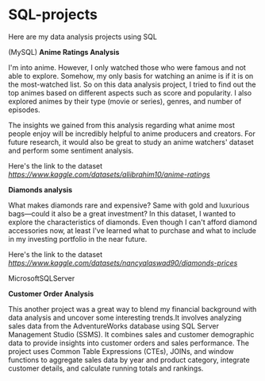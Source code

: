 # SQL-projects

Here  are my data analysis projects using SQL 

(MySQL)
**Anime Ratings Analysis**

I'm into anime. However, I only watched those who were famous and not able to explore. Somehow, my only basis for watching an anime is if it is on the most-watched list. So on this data analysis project, I tried to find out the top animes based on different aspects such as score and popularity. I also explored animes by their type (movie or series), genres, and number of episodes.

The insights we gained from this analysis regarding what anime most people enjoy will be incredibly helpful to anime producers and creators.  For future research, it would also be great to study an anime watchers' dataset and perform some sentiment analysis.

Here's the link to the dataset *https://www.kaggle.com/datasets/aliibrahim10/anime-ratings*


**Diamonds analysis**

What makes diamonds rare and expensive? Same with gold and luxurious bags—could it also be a great investment? In this dataset, I wanted to explore the characteristics of diamonds. Even though I can't afford diamond accessories now, at least I've learned what to purchase and what to include in my investing portfolio in the near future.

Here's the link to the dataset *https://www.kaggle.com/datasets/nancyalaswad90/diamonds-prices*

MicrosoftSQLServer

**Customer Order Analysis**

This another project was a great way to blend my financial background with data analysis and uncover some interesting trends.It involves analyzing sales data from the AdventureWorks database using SQL Server Management Studio (SSMS). It combines sales and customer demographic data to provide insights into customer orders and sales performance. The project uses Common Table Expressions (CTEs), JOINs, and window functions to aggregate sales data by year and product category, integrate customer details, and calculate running totals and rankings. 
